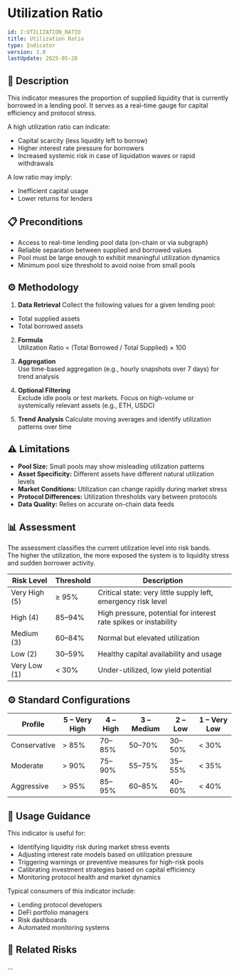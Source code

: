 # Utilization Ratio

```yaml
id: I:UTILIZATION_RATIO
title: Utilization Ratio
type: Indicator
version: 1.0
lastUpdate: 2025-05-28
```

## 🧠 Description

This indicator measures the proportion of supplied liquidity that is currently borrowed in a lending pool. It serves as a real-time gauge for capital efficiency and protocol stress.

A high utilization ratio can indicate:

- Capital scarcity (less liquidity left to borrow)
- Higher interest rate pressure for borrowers
- Increased systemic risk in case of liquidation waves or rapid withdrawals

A low ratio may imply:

- Inefficient capital usage
- Lower returns for lenders

## 📋 Preconditions

- Access to real-time lending pool data (on-chain or via subgraph)
- Reliable separation between supplied and borrowed values
- Pool must be large enough to exhibit meaningful utilization dynamics
- Minimum pool size threshold to avoid noise from small pools

## ⚙️ Methodology

1. **Data Retrieval**
Collect the following values for a given lending pool:

- Total supplied assets
- Total borrowed assets

2. **Formula**  
Utilization Ratio = (Total Borrowed / Total Supplied) × 100

3. **Aggregation**  
Use time-based aggregation (e.g., hourly snapshots over 7 days) for trend analysis

4. **Optional Filtering**  
Exclude idle pools or test markets. Focus on high-volume or systemically relevant assets (e.g., ETH, USDC)

5. **Trend Analysis**
Calculate moving averages and identify utilization patterns over time

## ⚠️ Limitations

- **Pool Size:** Small pools may show misleading utilization patterns
- **Asset Specificity:** Different assets have different natural utilization levels
- **Market Conditions:** Utilization can change rapidly during market stress
- **Protocol Differences:** Utilization thresholds vary between protocols
- **Data Quality:** Relies on accurate on-chain data feeds

## 📊 Assessment

The assessment classifies the current utilization level into risk bands.  
The higher the utilization, the more exposed the system is to liquidity stress and sudden borrower activity.

| Risk Level     | Threshold                | Description                                                       |
|----------------|--------------------------|-------------------------------------------------------------------|
| Very High (5)  | ≥ 95%                    | Critical state: very little supply left, emergency risk level     |
| High (4)       | 85–94%                   | High pressure, potential for interest rate spikes or instability  |
| Medium (3)     | 60–84%                   | Normal but elevated utilization                                   |
| Low (2)        | 30–59%                   | Healthy capital availability and usage                            |
| Very Low (1)   | < 30%                    | Under-utilized, low yield potential                               |

## ⚙️ Standard Configurations

| Profile       | 5 – Very High | 4 – High | 3 – Medium | 2 – Low | 1 – Very Low |
|---------------|---------------|----------|------------|---------|--------------|
| Conservative  | > 85%         | 70–85%   | 50–70%     | 30–50%  | < 30%        |
| Moderate      | > 90%         | 75–90%   | 55–75%     | 35–55%  | < 35%        |
| Aggressive    | > 95%         | 85–95%   | 60–85%     | 40–60%  | < 40%        |

## 🧭 Usage Guidance

This indicator is useful for:

- Identifying liquidity risk during market stress events
- Adjusting interest rate models based on utilization pressure
- Triggering warnings or preventive measures for high-risk pools
- Calibrating investment strategies based on capital efficiency
- Monitoring protocol health and market dynamics

Typical consumers of this indicator include:

- Lending protocol developers
- DeFi portfolio managers
- Risk dashboards
- Automated monitoring systems

## 🧱 Related Risks

...